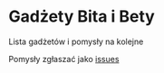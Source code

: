 # Gadżety Bita i Bety

Lista gadżetów i pomysły na kolejne

Pomysły zgłaszać jako [issues](https://github.com/BetaAndBit/Gadzety_Bita_i_Bety/issues)
